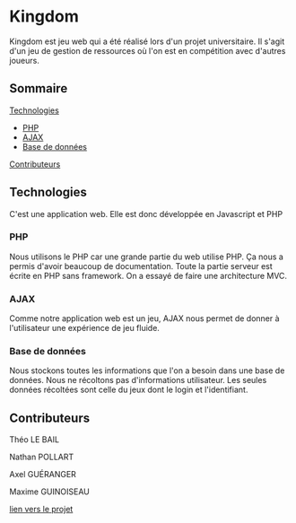 # Kingdom

Kingdom est jeu web qui a été réalisé lors d'un projet universitaire. Il s'agit d'un jeu de gestion de ressources où l'on est en compétition avec d'autres joueurs.

## Sommaire

[Technologies](https://github.com/TLBail/ProjetPhp/blob/main/README.md#technologies)
  - [PHP](https://github.com/TLBail/ProjetPhp/blob/main/README.md#php)
  - [AJAX](https://github.com/TLBail/ProjetPhp/blob/main/README.md#ajax)
  - [Base de données](https://github.com/TLBail/ProjetPhp/blob/main/README.md#base-de-données)

[Contributeurs](https://github.com/TLBail/ProjetPhp/blob/main/README.md#contributeurs)


## Technologies

C'est une application web. Elle est donc développée en Javascript et PHP

### PHP

Nous utilisons le PHP car une grande partie du web utilise PHP. Ça nous a permis d'avoir beaucoup de documentation.
Toute la partie serveur est écrite en PHP sans framework.
On a essayé de faire une architecture MVC.

### AJAX

Comme notre application web est un jeu, AJAX nous permet de donner à l'utilisateur une expérience de jeu fluide.

### Base de données

Nous stockons toutes les informations que l'on a besoin dans une base de données.
Nous ne récoltons pas d'informations utilisateur.
Les seules données récoltées sont celle du jeux dont le login et l'identifiant.

## Contributeurs

Théo LE BAIL

Nathan POLLART

Axel GUÉRANGER

Maxime GUINOISEAU



[lien vers le projet](https://php.tlbail.fr/projet)

